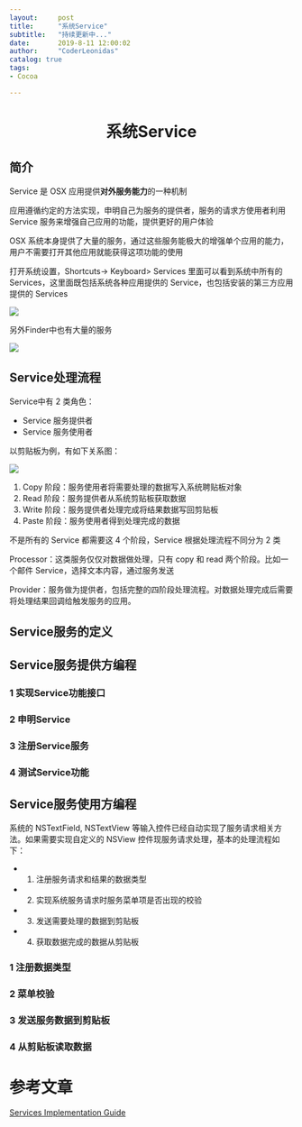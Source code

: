 ```yaml
---
layout:     post
title:      "系统Service"
subtitle:   "持续更新中..."
date:       2019-8-11 12:00:02
author:     "CoderLeonidas"
catalog: true
tags:
- Cocoa

---
```




# <center>系统Service

## 简介

Service 是 OSX 应用提供**对外服务能力**的一种机制

应用遵循约定的方法实现，申明自己为服务的提供者，服务的请求方使用者利用 Service 服务来增强自己应用的功能，提供更好的用户体验

OSX 系统本身提供了大量的服务，通过这些服务能极大的增强单个应用的能力，用户不需要打开其他应用就能获得这项功能的使用

打开系统设置，Shortcuts-> Keyboard> Services 里面可以看到系统中所有的 Services，这里面既包括系统各种应用提供的 Service，也包括安装的第三方应用提供的 Services


![](https://tva1.sinaimg.cn/large/006y8mN6ly1g878jk9aq4j30dw0c3tb5.jpg)

另外Finder中也有大量的服务


![](https://tva1.sinaimg.cn/large/006y8mN6ly1g878j3tmzgj30dw0gg13c.jpg)



## Service处理流程

Service中有 2 类角色：

- Service 服务提供者
- Service 服务使用者


以剪贴板为例，有如下关系图：

![](https://tva1.sinaimg.cn/large/006y8mN6ly1g878njf5bqj30gv03hglv.jpg)

1. Copy 阶段：服务使用者将需要处理的数据写入系统聘贴板对象 
2. Read 阶段：服务提供者从系统剪贴板获取数据 
3. Write 阶段：服务提供者处理完成将结果数据写回剪贴板 
4. Paste 阶段：服务使用者得到处理完成的数据


不是所有的 Service 都需要这 4 个阶段，Service 根据处理流程不同分为 2 类

Processor：这类服务仅仅对数据做处理，只有 copy 和 read 两个阶段。比如一个邮件 Service，选择文本内容，通过服务发送

Provider：服务做为提供者，包括完整的四阶段处理流程。对数据处理完成后需要将处理结果回调给触发服务的应用。

## Service服务的定义


## Service服务提供方编程
### 1 实现Service功能接口
### 2 申明Service
### 3 注册Service服务
### 4 测试Service功能

## Service服务使用方编程

系统的 NSTextField, NSTextView 等输入控件已经自动实现了服务请求相关方法。如果需要实现自定义的 NSView 控件现服务请求处理，基本的处理流程如下：

- 1. 注册服务请求和结果的数据类型
- 2. 实现系统服务请求时服务菜单项是否出现的校验
- 3. 发送需要处理的数据到剪贴板 
- 4. 获取数据完成的数据从剪贴板

### 1       注册数据类型

### 2       菜单校验

### 3       发送服务数据到剪贴板

### 4 从剪贴板读取数据


# 参考文章

[Services Implementation Guide](https://developer.apple.com/library/archive/documentation/Cocoa/Conceptual/SysServices/Articles/providing.html)
